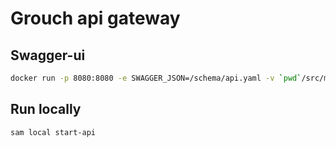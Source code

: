# Grouch api gateway

## Swagger-ui
```bash
docker run -p 8080:8080 -e SWAGGER_JSON=/schema/api.yaml -v `pwd`/src/main/resources:/schema swaggerapi/swagger-ui
```

## Run locally
```bash
sam local start-api
```